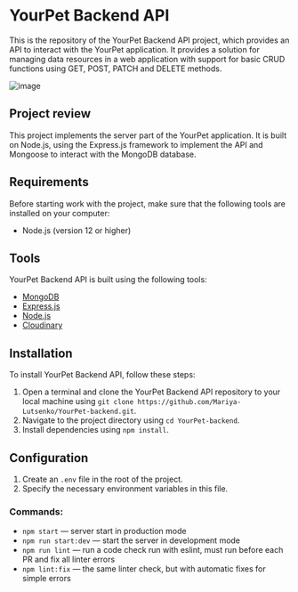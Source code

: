 # YourPet Backend API

This is the repository of the YourPet Backend API project, which provides an API to interact with the YourPet application.
It provides a solution for managing data resources in a web application with support for basic CRUD functions using GET, POST, PATCH and DELETE methods.

![image](https://res.cloudinary.com/dzbevpbos/image/upload/v1684830286/YourPets_b5hzot.jpg)

## Project review

This project implements the server part of the YourPet application. It is built on Node.js, using the Express.js framework to implement the API and Mongoose to interact with the MongoDB database.

## Requirements

Before starting work with the project, make sure that the following tools are installed on your computer:

- Node.js (version 12 or higher)

## Tools

YourPet Backend API is built using the following tools:

- [MongoDB](https://www.mongodb.com/)
- [Express.js](https://expressjs.com/)
- [Node.js](https://nodejs.org/)
- [Cloudinary](https://cloudinary.com/)

## Installation

To install YourPet Backend API, follow these steps:

1. Open a terminal and clone the YourPet Backend API repository to your local machine using `git clone https://github.com/Mariya-Lutsenko/YourPet-backend.git`.
2. Navigate to the project directory using `cd YourPet-backend`.
3. Install dependencies using `npm install`.

## Configuration

1. Create an `.env` file in the root of the project.
2. Specify the necessary environment variables in this file.

### Commands:

- `npm start` &mdash; server start in production mode
- `npm run start:dev` &mdash; start the server in development mode
- `npm run lint` &mdash; run a code check run with eslint, must run before each PR and fix all linter errors
- `npm lint:fix` &mdash; the same linter check, but with automatic fixes for simple errors
